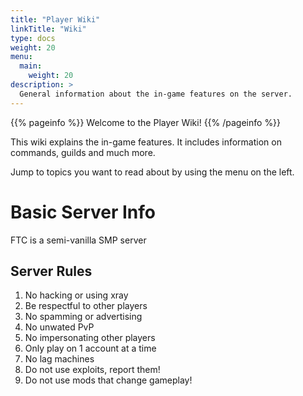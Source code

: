 ```yaml
---
title: "Player Wiki"
linkTitle: "Wiki"
type: docs
weight: 20
menu:
  main:
    weight: 20
description: >
  General information about the in-game features on the server.
---
```


{{% pageinfo %}}
Welcome to the Player Wiki!
{{% /pageinfo %}}

This wiki explains the in-game features. It includes information on commands, guilds and much more.  
  
Jump to topics you want to read about by using the menu on the left.

# Basic Server Info
FTC is a semi-vanilla SMP server

## Server Rules
1. No hacking or using xray
2. Be respectful to other players
3. No spamming or advertising
4. No unwated PvP
5. No impersonating other players
6. Only play on 1 account at a time
7. No lag machines
8. Do not use exploits, report them!
9. Do not use mods that change gameplay!